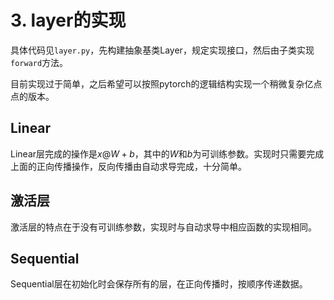 # 3. layer的实现

具体代码见```layer.py```，先构建抽象基类Layer，规定实现接口，然后由子类实现```forward```方法。

目前实现过于简单，之后希望可以按照pytorch的逻辑结构实现一个稍微复杂亿点点的版本。

## Linear

Linear层完成的操作是$x @ W + b$，其中的$W$和$b$为可训练参数。实现时只需要完成上面的正向传播操作，反向传播由自动求导完成，十分简单。

## 激活层

激活层的特点在于没有可训练参数，实现时与自动求导中相应函数的实现相同。

## Sequential

Sequential层在初始化时会保存所有的层，在正向传播时，按顺序传递数据。